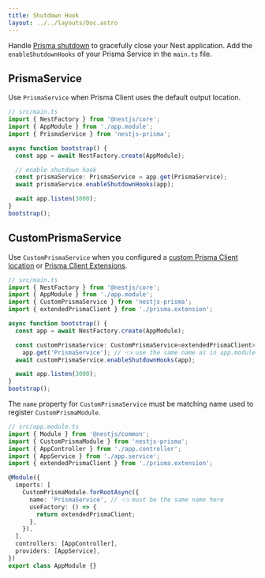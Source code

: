```yaml
---
title: Shutdown Hook
layout: ../../layouts/Doc.astro
---
```


Handle [Prisma shutdown](https://docs.nestjs.com/recipes/prisma#issues-with-enableshutdownhooks) to gracefully close your Nest application. Add the `enableShutdownHooks` of your Prisma Service in the `main.ts` file.

## PrismaService

Use `PrismaService` when Prisma Client uses the default output location.

```ts
// src/main.ts
import { NestFactory } from '@nestjs/core';
import { AppModule } from './app.module';
import { PrismaService } from 'nestjs-prisma';

async function bootstrap() {
  const app = await NestFactory.create(AppModule);

  // enable shutdown hook
  const prismaService: PrismaService = app.get(PrismaService);
  await prismaService.enableShutdownHooks(app);

  await app.listen(3000);
}
bootstrap();
```

## CustomPrismaService

Use `CustomPrismaService` when you configured a [custom Prisma Client location](/docs/custom-prisma-client-location) or [Prisma Client Extensions](/docs/prisma-client-extensions).

```ts
// src/main.ts
import { NestFactory } from '@nestjs/core';
import { AppModule } from './app.module';
import { CustomPrismaService } from 'nestjs-prisma';
import { extendedPrismaClient } from './prisma.extension';

async function bootstrap() {
  const app = await NestFactory.create(AppModule);

  const customPrismaService: CustomPrismaService<extendedPrismaClient> =
    app.get('PrismaService'); // 👈 use the same name as in app.module.ts
  await customPrismaService.enableShutdownHooks(app);

  await app.listen(3000);
}
bootstrap();
```

The `name` property for `CustomPrismaService` must be matching name used to register `CustomPrismaModule`.

```ts
// src/app.module.ts
import { Module } from '@nestjs/common';
import { CustomPrismaModule } from 'nestjs-prisma';
import { AppController } from './app.controller';
import { AppService } from './app.service';
import { extendedPrismaClient } from './prisma.extension';

@Module({
  imports: [
    CustomPrismaModule.forRootAsync({
      name: 'PrismaService', // 👈 must be the same name here
      useFactory: () => {
        return extendedPrismaClient;
      },
    }),
  ],
  controllers: [AppController],
  providers: [AppService],
})
export class AppModule {}
```


